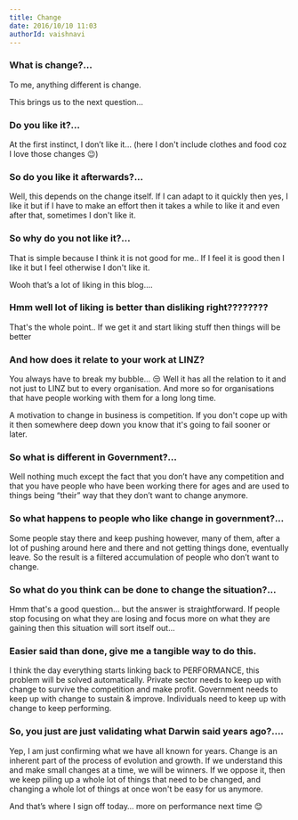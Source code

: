 ```yaml
---
title: Change
date: 2016/10/10 11:03
authorId: vaishnavi
---
```


### What is change?...
To me, anything different is change.

This brings us to the next question…

### Do you like it?...
At the first instinct, I don’t like it… (here I don't include clothes and food coz I love those changes 😉)

### So do you like it afterwards?...
Well, this depends on the change itself. If I can adapt to it quickly then yes, I like it but if I have to make an effort then it takes a while to like it and even after that, sometimes I don't like it.

### So why do you not like it?...
That is simple because I think it is not good for me.. If I feel it is good then I like it but I feel otherwise I don't like it.

Wooh that’s a lot of liking in this blog….

### Hmm well lot of liking is better than disliking right????????

That's the whole point.. If we get it and start liking stuff then things will be better

### And how does it relate to your work at LINZ?
You always have to break my bubble... 😒
Well it has all the relation to it and not just to LINZ but to every organisation.
And more so for organisations that have people working with them for a long long time.

A motivation to change in business is competition. If you don't cope up with it then somewhere deep down you know that it's going to fail sooner or later.

### So what is different in Government?...
Well nothing much except the fact that you don’t have any competition and that you have people who have been working there for ages and are used to things being “their” way that they don’t want to change anymore.

### So what happens to people who like change in government?...
Some people stay there and keep pushing however, many of them, after a lot of pushing around here and there and not getting things done, eventually leave.
So the result is a filtered accumulation of people who don’t want to change.

### So what do you think can be done to change the situation?...
Hmm that's a good question… but the answer is straightforward. If people stop focusing on what they are losing and focus more on what they are gaining then this situation will sort itself out...

### Easier said than done, give me a tangible way to do this.
I think the day everything starts linking back to PERFORMANCE, this problem will be solved automatically.
Private sector needs to keep up with change to survive the competition and make profit. Government needs to keep up with change to sustain & improve. Individuals need to keep up with change to keep performing.

### So, you just are just validating what Darwin said years ago?....
Yep, I am just confirming what we have all known for years.
Change is an inherent part of the process of evolution and growth. If we understand this and make small changes at a time, we will be winners. If we oppose it, then we keep piling up a whole lot of things that need to be changed, and changing a whole lot of things at once won't be easy for us anymore.

And that’s where I sign off today… more on performance next time 😊

